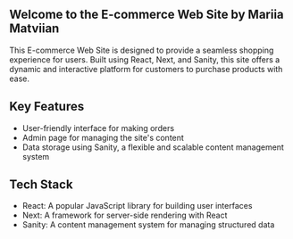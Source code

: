 ## Welcome to the E-commerce Web Site by Mariia Matviian

This E-commerce Web Site is designed to provide a seamless shopping experience for users. Built using React, Next, and Sanity, this site offers a dynamic and interactive platform for customers to purchase products with ease.

## Key Features
- User-friendly interface for making orders
- Admin page for managing the site's content
- Data storage using Sanity, a flexible and scalable content management system

## Tech Stack
- React: A popular JavaScript library for building user interfaces
- Next: A framework for server-side rendering with React
- Sanity: A content management system for managing structured data
